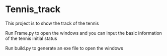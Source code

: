 # Tennis_track
This project is to show the track of the tennis

Run Frame.py to open the windows and you can input the basic information of the tennis initial status

Run build.py to generate an exe file to open the windows
